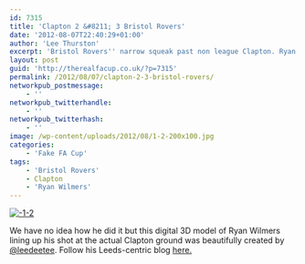 ```yaml
---
id: 7315
title: 'Clapton 2 &#8211; 3 Bristol Rovers'
date: '2012-08-07T22:40:29+01:00'
author: 'Lee Thurston'
excerpt: 'Bristol Rovers'' narrow squeak past non league Clapton. Ryan Wilmers'' opening goal gets a digital rendering by @leedeetee!'
layout: post
guid: 'http://therealfacup.co.uk/?p=7315'
permalink: /2012/08/07/clapton-2-3-bristol-rovers/
networkpub_postmessage:
    - ''
networkpub_twitterhandle:
    - ''
networkpub_twitterhash:
    - ''
image: /wp-content/uploads/2012/08/1-2-200x100.jpg
categories:
    - 'Fake FA Cup'
tags:
    - 'Bristol Rovers'
    - Clapton
    - 'Ryan Wilmers'
---
```


[![](http://therealfacup.co.uk/wp-content/uploads/2012/08/1-2.jpg "-1-2")](http://therealfacup.co.uk/2012/08/07/clapton-2-3-bristol-rovers/1-2/)

We have no idea how he did it but this digital 3D model of Ryan Wilmers lining up his shot at the actual Clapton ground was beautifully created by [@leedeetee](https://twitter.com/leedeetee). Follow his Leeds-centric blog [here.](http://www.leedeetee.co.uk/)